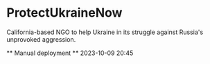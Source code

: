 # ProtectUkraineNow
California-based NGO to help Ukraine in its struggle against Russia's unprovoked aggression.

** Manual deployment **
2023-10-09 20:45
